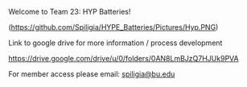Welcome to Team 23: HYP Batteries! 

(https://github.com/Spiligia/HYPE_Batteries/Pictures/Hyp.PNG)

Link to google drive for more information / process development 

https://drive.google.com/drive/u/0/folders/0AN8LmBJzQ7HJUk9PVA

For member access please email: spiligia@bu.edu

